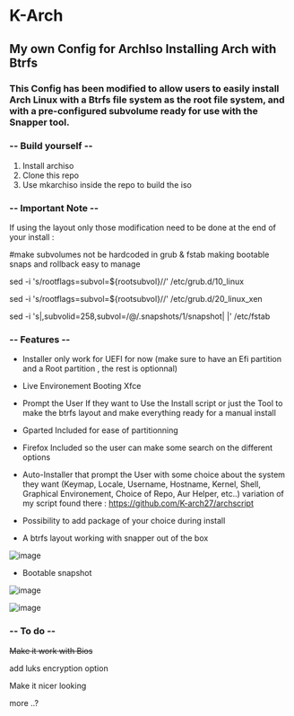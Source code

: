 # K-Arch

## My own Config for ArchIso Installing Arch with Btrfs

### This Config has been modified to allow users to easily install Arch Linux with a Btrfs file system as the root file system, and with a pre-configured subvolume ready for use with the Snapper tool.


### -- Build yourself --

1. Install archiso
2. Clone this repo
3. Use mkarchiso inside the repo to build the iso

### -- Important Note --

If using the layout only those modification need to be done at the end of your install : 

#make subvolumes not be hardcoded in grub & fstab making bootable snaps and rollback easy to manage

sed -i 's/rootflags=subvol=${rootsubvol}//' /etc/grub.d/10_linux

sed -i 's/rootflags=subvol=${rootsubvol}//' /etc/grub.d/20_linux_xen

sed -i 's|,subvolid=258,subvol=/@/.snapshots/1/snapshot| |' /etc/fstab


### -- Features --

- Installer only work for UEFI for now (make sure to have an Efi partition and a Root partition , the rest is optionnal)

- Live Environement Booting Xfce


- Prompt the User If they want to Use the Install script or just the Tool to make the btrfs layout and make everything ready for a manual install


- Gparted Included for ease of partitionning


- Firefox Included so the user can make some search on the different options


- Auto-Installer that prompt the User with some choice about the system they want (Keymap, Locale, Username, Hostname, Kernel, Shell, Graphical Environement, Choice of Repo, Aur Helper, etc..)  variation of my script found there : https://github.com/K-arch27/archscript


- Possibility to add package of your choice during install


- A btrfs layout working with snapper out of the box

![image](https://user-images.githubusercontent.com/98610690/229260800-4bc7d45d-16f6-472e-81d8-92bae0d2e08b.png)



- Bootable snapshot

![image](https://user-images.githubusercontent.com/98610690/229261491-301400e0-7d50-4367-854f-f6c55053f999.png)

![image](https://user-images.githubusercontent.com/98610690/229261473-8563a715-a87c-4350-8cb2-2bc03ca40819.png)



### -- To do --

~~Make it work with Bios~~

add luks encryption option

Make it nicer looking

more ..?

